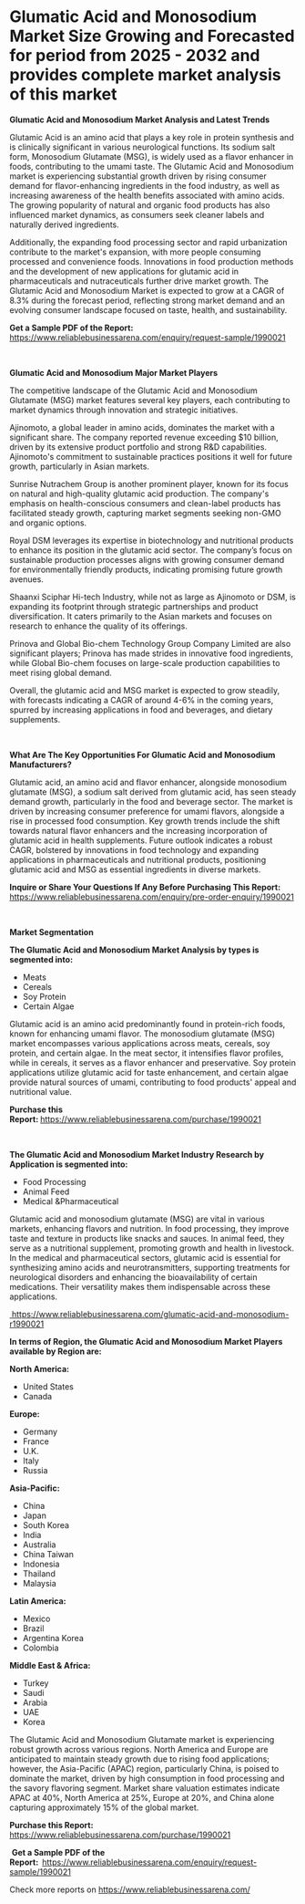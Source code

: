 <p><h1>Glumatic Acid and Monosodium Market Size Growing and Forecasted for period from 2025 - 2032 and provides complete market analysis of this market</h1></p><p><strong>Glumatic Acid and Monosodium Market Analysis and Latest Trends</strong></p>
<p><p>Glutamic Acid is an amino acid that plays a key role in protein synthesis and is clinically significant in various neurological functions. Its sodium salt form, Monosodium Glutamate (MSG), is widely used as a flavor enhancer in foods, contributing to the umami taste. The Glutamic Acid and Monosodium market is experiencing substantial growth driven by rising consumer demand for flavor-enhancing ingredients in the food industry, as well as increasing awareness of the health benefits associated with amino acids. The growing popularity of natural and organic food products has also influenced market dynamics, as consumers seek cleaner labels and naturally derived ingredients.</p><p>Additionally, the expanding food processing sector and rapid urbanization contribute to the market's expansion, with more people consuming processed and convenience foods. Innovations in food production methods and the development of new applications for glutamic acid in pharmaceuticals and nutraceuticals further drive market growth. The Glutamic Acid and Monosodium Market is expected to grow at a CAGR of 8.3% during the forecast period, reflecting strong market demand and an evolving consumer landscape focused on taste, health, and sustainability.</p></p>
<p><strong>Get a Sample PDF of the Report:&nbsp;</strong> <a href="https://www.reliablebusinessarena.com/enquiry/request-sample/1990021?utm_campaign=2206&utm_medium=2&utm_source=Github&utm_content=ia&utm_term=07042025&utm_id=glumatic-acid-and-monosodium">https://www.reliablebusinessarena.com/enquiry/request-sample/1990021</a></p>
<p>&nbsp;</p>
<p><strong>Glumatic Acid and Monosodium Major Market Players</strong></p>
<p><p>The competitive landscape of the Glutamic Acid and Monosodium Glutamate (MSG) market features several key players, each contributing to market dynamics through innovation and strategic initiatives. </p><p>Ajinomoto, a global leader in amino acids, dominates the market with a significant share. The company reported revenue exceeding $10 billion, driven by its extensive product portfolio and strong R&D capabilities. Ajinomoto's commitment to sustainable practices positions it well for future growth, particularly in Asian markets.</p><p>Sunrise Nutrachem Group is another prominent player, known for its focus on natural and high-quality glutamic acid production. The company's emphasis on health-conscious consumers and clean-label products has facilitated steady growth, capturing market segments seeking non-GMO and organic options. </p><p>Royal DSM leverages its expertise in biotechnology and nutritional products to enhance its position in the glutamic acid sector. The company’s focus on sustainable production processes aligns with growing consumer demand for environmentally friendly products, indicating promising future growth avenues.</p><p>Shaanxi Sciphar Hi-tech Industry, while not as large as Ajinomoto or DSM, is expanding its footprint through strategic partnerships and product diversification. It caters primarily to the Asian markets and focuses on research to enhance the quality of its offerings. </p><p>Prinova and Global Bio-chem Technology Group Company Limited are also significant players; Prinova has made strides in innovative food ingredients, while Global Bio-chem focuses on large-scale production capabilities to meet rising global demand.</p><p>Overall, the glutamic acid and MSG market is expected to grow steadily, with forecasts indicating a CAGR of around 4-6% in the coming years, spurred by increasing applications in food and beverages, and dietary supplements.</p></p>
<p>&nbsp;</p>
<p><strong>What Are The Key Opportunities For Glumatic Acid and Monosodium Manufacturers?</strong></p>
<p><p>Glutamic acid, an amino acid and flavor enhancer, alongside monosodium glutamate (MSG), a sodium salt derived from glutamic acid, has seen steady demand growth, particularly in the food and beverage sector. The market is driven by increasing consumer preference for umami flavors, alongside a rise in processed food consumption. Key growth trends include the shift towards natural flavor enhancers and the increasing incorporation of glutamic acid in health supplements. Future outlook indicates a robust CAGR, bolstered by innovations in food technology and expanding applications in pharmaceuticals and nutritional products, positioning glutamic acid and MSG as essential ingredients in diverse markets.</p></p>
<p><strong>Inquire or Share Your Questions If Any Before Purchasing This Report:</strong> <a href="https://www.reliablebusinessarena.com/enquiry/pre-order-enquiry/1990021?utm_campaign=2206&utm_medium=2&utm_source=Github&utm_content=ia&utm_term=07042025&utm_id=glumatic-acid-and-monosodium">https://www.reliablebusinessarena.com/enquiry/pre-order-enquiry/1990021</a></p>
<p>&nbsp;</p>
<p><strong>Market Segmentation</strong></p>
<p><strong>The Glumatic Acid and Monosodium Market Analysis by types is segmented into:</strong></p>
<p><ul><li>Meats</li><li>Cereals</li><li>Soy Protein</li><li>Certain Algae</li></ul></p>
<p><p>Glutamic acid is an amino acid predominantly found in protein-rich foods, known for enhancing umami flavor. The monosodium glutamate (MSG) market encompasses various applications across meats, cereals, soy protein, and certain algae. In the meat sector, it intensifies flavor profiles, while in cereals, it serves as a flavor enhancer and preservative. Soy protein applications utilize glutamic acid for taste enhancement, and certain algae provide natural sources of umami, contributing to food products' appeal and nutritional value.</p></p>
<p><strong>Purchase this Report:&nbsp;</strong><a href="https://www.reliablebusinessarena.com/purchase/1990021?utm_campaign=2206&utm_medium=2&utm_source=Github&utm_content=ia&utm_term=07042025&utm_id=glumatic-acid-and-monosodium">https://www.reliablebusinessarena.com/purchase/1990021</a></p>
<p>&nbsp;</p>
<p><strong>The Glumatic Acid and Monosodium Market Industry Research by Application is segmented into:</strong></p>
<p><ul><li>Food Processing</li><li>Animal Feed</li><li>Medical &Pharmaceutical</li></ul></p>
<p><p>Glutamic acid and monosodium glutamate (MSG) are vital in various markets, enhancing flavors and nutrition. In food processing, they improve taste and texture in products like snacks and sauces. In animal feed, they serve as a nutritional supplement, promoting growth and health in livestock. In the medical and pharmaceutical sectors, glutamic acid is essential for synthesizing amino acids and neurotransmitters, supporting treatments for neurological disorders and enhancing the bioavailability of certain medications. Their versatility makes them indispensable across these applications.</p></p>
<p><a href="https://www.reliablebusinessarena.com/glumatic-acid-and-monosodium-r1990021?utm_campaign=2206&utm_medium=2&utm_source=Github&utm_content=ia&utm_term=07042025&utm_id=glumatic-acid-and-monosodium">&nbsp;https://www.reliablebusinessarena.com/glumatic-acid-and-monosodium-r1990021</a></p>
<p><strong>In terms of Region, the Glumatic Acid and Monosodium Market Players available by Region are:</strong></p>
<p>
    <p> <strong> North America: </strong>
        <ul>
            <li>United States</li>
            <li>Canada</li>
        </ul>
        </p> 
    <p> <strong> Europe: </strong>
        <ul>
            <li>Germany</li>
            <li>France</li>
            <li>U.K.</li>
            <li>Italy</li>
            <li>Russia</li>
        </ul>
        </p> 
    <p> <strong> Asia-Pacific: </strong>
        <ul>
            <li>China</li>
            <li>Japan</li>
            <li>South Korea</li>
            <li>India</li>
            <li>Australia</li>
            <li>China Taiwan</li>
            <li>Indonesia</li>
            <li>Thailand</li>
            <li>Malaysia</li>
        </ul>
        </p> 
    <p> <strong> Latin America: </strong>
        <ul>
            <li>Mexico</li>
            <li>Brazil</li>
            <li>Argentina Korea</li>
            <li>Colombia</li>
        </ul>
        </p> 
    <p> <strong> Middle East & Africa: </strong>
        <ul>
            <li>Turkey</li>
            <li>Saudi</li>
            <li>Arabia</li>
            <li>UAE</li>
            <li>Korea</li>
        </ul>
    </p>
    </p>
<p><p>The Glutamic Acid and Monosodium Glutamate market is experiencing robust growth across various regions. North America and Europe are anticipated to maintain steady growth due to rising food applications; however, the Asia-Pacific (APAC) region, particularly China, is poised to dominate the market, driven by high consumption in food processing and the savory flavoring segment. Market share valuation estimates indicate APAC at 40%, North America at 25%, Europe at 20%, and China alone capturing approximately 15% of the global market.</p></p>
<p><strong>Purchase this Report: </strong><a href="https://www.reliablebusinessarena.com/purchase/1990021?utm_campaign=2206&utm_medium=2&utm_source=Github&utm_content=ia&utm_term=07042025&utm_id=glumatic-acid-and-monosodium">https://www.reliablebusinessarena.com/purchase/1990021</a></p>
<p>&nbsp;<strong>Get a Sample PDF of the Report:&nbsp;&nbsp;</strong><a href="https://www.reliablebusinessarena.com/enquiry/request-sample/1990021?utm_campaign=2206&utm_medium=2&utm_source=Github&utm_content=ia&utm_term=07042025&utm_id=glumatic-acid-and-monosodium">https://www.reliablebusinessarena.com/enquiry/request-sample/1990021</a></p>
<p><strong></strong></p>
<p>Check more reports on <a href="https://www.reliablebusinessarena.com/?utm_campaign=2206&utm_medium=2&utm_source=Github&utm_content=ia&utm_term=07042025&utm_id=glumatic-acid-and-monosodium">https://www.reliablebusinessarena.com/</a></p>